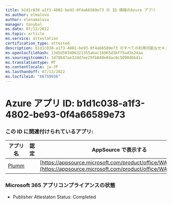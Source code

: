 ```yaml
---
title: b1d1c038-a1f3-4802-be93-0f4a66589e73 の ID 情報のAzure アプリ
ms.author: elmalova
author: elenamalova
manager: tonybal
ms.date: 07/12/2022
ms.topic: article
ms.service: attestation
certification_type: attested
description: b1d1c038-a1f3-4802-be93-0f4a66589e73 のすべての利用可能なセキュリティとコンプライアンス情報。
ms.openlocfilehash: 1345d503406321355abac16965d3bff5ad3e24aa
ms.sourcegitcommit: 1d78b47ae32dd7ee29fb848e04ac0c5090d6b41c
ms.translationtype: MT
ms.contentlocale: ja-JP
ms.lasthandoff: 07/13/2022
ms.locfileid: "66759936"
---
```

# <a name="azure-app-id-b1d1c038-a1f3-4802-be93-0f4a66589e73"></a>Azure アプリ ID: b1d1c038-a1f3-4802-be93-0f4a66589e73


### <a name="apps-associated-with-this-id"></a>この ID に関連付けられているアプリ:
| **アプリ名** | **認定** | **AppSource で表示する** |
|--------------|---------------|-----------------------|
| [Plumm](../forward/WA200003326.md) |  | [https://appsource.microsoft.com/product/office/WA200003326](https://appsource.microsoft.com/product/office/WA200003326) |

### <a name="microsoft-365-app-compliance-status"></a>Microsoft 365 アプリコンプライアンスの状態
- Publisher Attestaton Status: Completed
